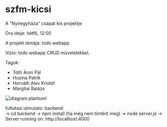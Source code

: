 # szfm-kicsi
A "Nyíregyháza" csapat kis projektje

Óra ideje: hétfő, 12:00

A projekt témája: todo webapp

Vízió: todo webapp CRUD műveletekkel.

Tagok:
- Tóth Áron Pál
- Huzina Patrik
- Horváth Alex Kristóf
- Margitai Balázs

![diagram.plantuml](http://www.plantuml.com/plantuml/proxy?cache=no&src=https://raw.githubusercontent.com/arrora09/szfm-kicsi/refs/heads/main/diagram.plantuml)


futtatasi utmutato:
backend:    
-> cd backend
-> npm install (ha még nem történt meg)
-> node server.js
-> Server running on: http://localhost:4000
